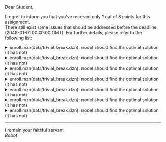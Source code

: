 Dear Student,

I regret to inform you that you've received only **1** out of 8 points for this assignment.\
There still exist some issues that should be addressed before the deadline (2048-01-01 00:00:00 GMT). For further details, please refer to the following list:

<details><summary>enroll.mzn(data/trivial_break.dzn): model should find the optimal solution (it has not)</summary></details>
<details><summary>enroll.mzn(data/trivial_break.dzn): model should find the optimal solution (it has not)</summary></details>
<details><summary>enroll.mzn(data/trivial_break.dzn): model should find the optimal solution (it has not)</summary></details>
<details><summary>enroll.mzn(data/trivial_break.dzn): model should find the optimal solution (it has not)</summary></details>
<details><summary>enroll.mzn(data/trivial_break.dzn): model should find the optimal solution (it has not)</summary></details>
<details><summary>enroll.mzn(data/trivial_break.dzn): model should find the optimal solution (it has not)</summary></details>
<details><summary>enroll.mzn(data/trivial_break.dzn): model should find the optimal solution (it has not)</summary></details>

-----------
I remain your faithful servant\
_Bobot_